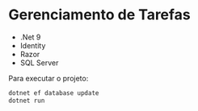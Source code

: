 # Gerenciamento de Tarefas
- .Net 9
- Identity
- Razor
- SQL Server

Para executar o projeto:
```sh
dotnet ef database update
dotnet run
```